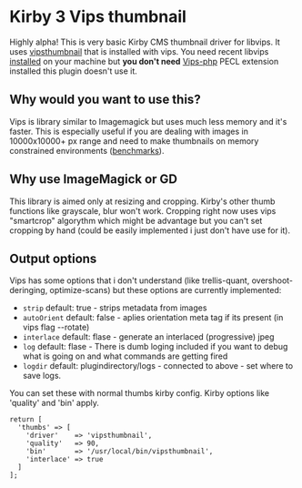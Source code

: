 # Kirby 3 Vips thumbnail

Highly alpha! This is very basic Kirby CMS thumbnail driver for libvips. It uses [vipsthumbnail](https://libvips.github.io/libvips/API/current/Using-vipsthumbnail.md.html) that is installed with vips. You need recent libvips [installed](https://libvips.github.io/libvips/install.html) on your machine but **you don't need** [Vips-php](https://github.com/libvips/php-vips) PECL extension installed this plugin doesn't use it.

## Why would you want to use this?
Vips is library similar to Imagemagick but uses much less memory and it's faster. This is especially useful if you are dealing with images in 10000x10000+ px range and need to make thumbnails on memory constrained environments ([benchmarks](https://github.com/libvips/libvips/wiki/Speed-and-memory-use)).

## Why use ImageMagick or GD
This library is aimed only at resizing and cropping. Kirby's other thumb functions like grayscale, blur won't work. Cropping right now uses vips "smartcrop" algorythm which might be advantage but you can't set cropping by hand (could be easily implemented i just don't have use for it).

## Output options
Vips has some options that i don't understand (like trellis-quant, overshoot-deringing, optimize-scans) but these options are currently implemented:

- ```strip``` default: true - strips metadata from images
- ```autoOrient``` default: false - aplies orientation meta tag if its present (in vips flag --rotate)
- ```interlace``` default: flase - generate an interlaced (progressive) jpeg
- ```log``` default: flase - There is dumb loging included if you want to debug what is going on and what commands are getting fired
- ```logdir``` default: plugindirectory/logs - connected to above - set where to save logs.


You can set these with normal thumbs kirby config. Kirby options like 'quality' and 'bin' apply.
```
return [
  'thumbs' => [
    'driver'    => 'vipsthumbnail',
    'quality'   => 90,
    'bin'       => '/usr/local/bin/vipsthumbnail',
    'interlace' => true
  ]
];
```
